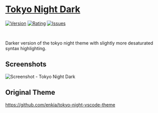 # [Tokyo Night Dark](https://marketplace.visualstudio.com/items?itemName=drewxs.tokyo-night-dark)

[![Version](https://vsmarketplacebadge.apphb.com/version/drewxs.tokyo-night-dark.svg)](https://marketplace.visualstudio.com/items?itemName=drewxs.tokyo-night-dark)
[![Rating](https://vsmarketplacebadge.apphb.com/rating-star/drewxs.tokyo-night-dark.svg)](https://marketplace.visualstudio.com/items?itemName=drewxs.tokyo-night-dark)
[![Issues](https://img.shields.io/github/issues/kito0/tokyo-night-dark)](https://github.com/kito0/tokyo-night-dark/issues)

<br>

Darker version of the tokyo night theme with slightly more desaturated syntax highlighting.

## Screenshots

![Screenshot - Tokyo Night Dark](https://raw.githubusercontent.com/kito0/tokyo-night-dark/master/static/ss_tokyo_night_dark.png)

## Original Theme

https://github.com/enkia/tokyo-night-vscode-theme
